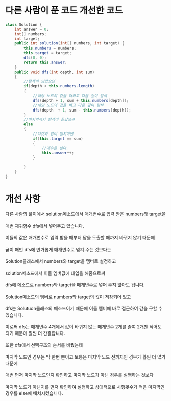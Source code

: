 # 다른 사람이 푼 코드 개선한 코드

```java
class Solution {
    int answer = 0;
    int[] numbers;
    int target;
    public int solution(int[] numbers, int target) {
        this.numbers = numbers;
        this.target = target;
        dfs(0, 0);
        return this.answer;
    }
    public void dfs(int depth, int sum)
    {
        //탐색이 남았으면
        if(depth < this.numbers.length)
        {
            //해당 노드의 값을 더하고 다음 깊이 탐색
            dfs(depth + 1, sum + this.numbers[depth]);
            //해당 노드의 값을 빼고 다음 깊이 탐색
            dfs(depth  + 1, sum - this.numbers[depth]);
        }
        //마지막까지 탐색이 끝났으면
        else
        {
            //타켓과 합이 일치하면
            if(this.target == sum)
            {
                //개수를 센다.
                this.answer++;
            }
           
        }
    }
}
```

# 개선 사항

다른 사람의 풀이에서 solution메소드에서 매개변수로 입력 받은 numbers와 target을<br><br>
매번 재귀함수 dfs에서 넣어주고 있습니다.<br><br>
이들의 값은 매개변수로 입력 받을 때부터 답을 도출할 때까지 바뀌지 않기 때문에<br><br>
굳이 매번 dfs에 번거롭게 매개변수로 넘겨 주는 것보다는<br><br>
Solution클래스에서 numbers와 target을 멤버로 설정하고<br><br>
solution메소드에서 이들 멤버값에 대입을 해줌으로써<br><br>
dfs에 메소드로 numbers와 target을 매개변수로 넣어 주지 않아도 됩니다.<br><br>
Solution메소드의 멤버로 numbers와 target의 값이 저장되어 있고<br><br>
dfs는 Solutuon클래스의 메소드이기 때문에 이들 멤버에 바로 접근하여 값을 구할 수 있습니다.<br><br>
이로써 dfs는 매개변수 4개에서 값이 바뀌지 않는 매개변수 2개를 줄여 2개만 적어도 되기 때문에 훨씬 더 간결합니다.<br><br>
또한 dfs에서 선택구조의 순서를 바꿨는데<br><br>
마지막 노드인 경우는 딱 한번 뿐이고 보통은 마지막 노드 전까지인 경우가 훨씬 더 많기 때문에<br><br>
매번 먼저 마지막 노드인지 확인하고 마지막 노드가 아닌 경우를 실행하는 것보다<br><br>
마지막 노드가 아닌지를 먼저 확인하여 실행하고 상대적으로 시행횟수가 적은 마지막인 경우를 else에 배치시켰습니다.
